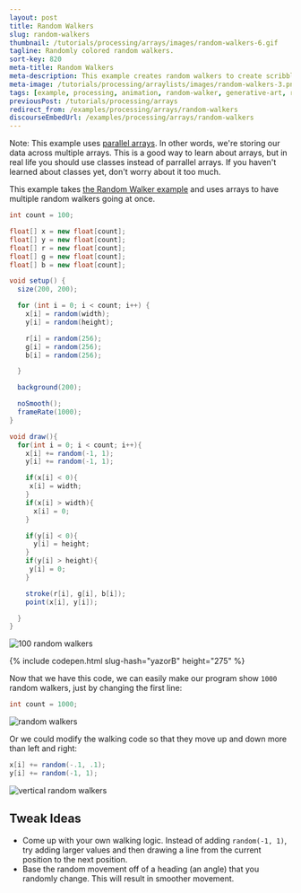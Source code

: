 ```yaml
---
layout: post
title: Random Walkers
slug: random-walkers
thumbnail: /tutorials/processing/arrays/images/random-walkers-6.gif
tagline: Randomly colored random walkers.
sort-key: 820
meta-title: Random Walkers
meta-description: This example creates random walkers to create scribble art!
meta-image: /tutorials/processing/arraylists/images/random-walkers-3.png
tags: [example, processing, animation, random-walker, generative-art, random]
previousPost: /tutorials/processing/arrays
redirect_from: /examples/processing/arrays/random-walkers
discourseEmbedUrl: /examples/processing/arrays/random-walkers
---
```


Note: This example uses [parallel arrays](https://en.wikipedia.org/wiki/Parallel_array). In other words, we're storing our data across multiple arrays. This is a good way to learn about arrays, but in real life you should use classes instead of parrallel arrays. If you haven't learned about classes yet, don't worry about it too much.

This example takes [the Random Walker example](/examples/processing/animation/random-walker.html) and uses arrays to have multiple random walkers going at once.

```java
int count = 100;

float[] x = new float[count];
float[] y = new float[count];
float[] r = new float[count];
float[] g = new float[count];
float[] b = new float[count];

void setup() {
  size(200, 200);

  for (int i = 0; i < count; i++) {
    x[i] = random(width);
    y[i] = random(height);

    r[i] = random(256);
    g[i] = random(256);
    b[i] = random(256);

  }

  background(200);

  noSmooth();
  frameRate(1000);
}

void draw(){
  for(int i = 0; i < count; i++){
    x[i] += random(-1, 1);
    y[i] += random(-1, 1);

    if(x[i] < 0){
     x[i] = width;
    }
    if(x[i] > width){
      x[i] = 0;
    }

    if(y[i] < 0){
      y[i] = height;
    }
    if(y[i] > height){
     y[i] = 0;
    }

    stroke(r[i], g[i], b[i]);
    point(x[i], y[i]);

  }
}
```

![100 random walkers](images/random-walkers-2.gif)

{% include codepen.html slug-hash="yazorB" height="275" %}

Now that we have this code, we can easily make our program show `1000` random walkers, just by changing the first line:

```java
int count = 1000;
```

![random walkers](images/random-walkers-4.png)

Or we could modify the walking code so that they move up and down more than left and right:

```java
x[i] += random(-.1, .1);
y[i] += random(-1, 1);
```

![vertical random walkers](images/random-walkers-6.png)

## Tweak Ideas

- Come up with your own walking logic. Instead of adding `random(-1, 1)`, try adding larger values and then drawing a line from the current position to the next position.
- Base the random movement off of a heading (an angle) that you randomly change. This will result in smoother movement.
